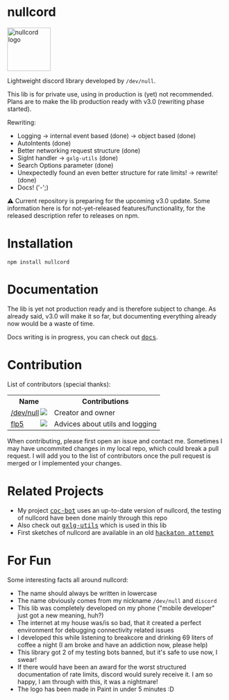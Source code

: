 # nullcord
<img src="https://github.com/gXLg/nullcord/assets/65429873/f3408aaf-1d49-428a-ae6f-5a6755c3c5cc" height="100" alt="nullcord logo">

Lightweight discord library developed by <code>/dev/null</code>.

This lib is for private use, using in production is (yet) not recommended.
Plans are to make the lib production ready with v3.0
(rewriting phase started).

Rewriting:
* Logging -> internal event based (done) -> object based (done)
* AutoIntents (done)
* Better networking request structure (done)
* SigInt handler -> `gxlg-utils` (done)
* Search Options parameter (done)
* Unexpectedly found an even better structure for rate limits! -> rewrite! (done)
* Docs! ('-';)

:warning: Current repository is preparing
for the upcoming v3.0 update.
Some information here is for not-yet-released
features/functionality, for the released description
refer to releases on npm.

# Installation

```
npm install nullcord
```

# Documentation
The lib is yet not production ready and is therefore subject to change.
As already said, v3.0 will make it so far, but documenting everything
already now would be a waste of time.

Docs writing is in progress, you can check out [<kbd>docs</kbd>](docs).

# Contribution
List of contributors (special thanks):

<table>
  <tr>
    <th>Name</th>
    <th>Contributions</th></tr>
  <tr>
    <td>
      <a href="https://github.com/gXLg">/dev/null</a>
      <img align=right src="https://images.weserv.nl/?url=avatars.githubusercontent.com/u/65429873?v=4&h=20&w=20&mask=circle">
    </td>
    <td>Creator and owner</td>
  </tr>
  <tr>
    <td>
      <a href="https://github.com/flp5">flp5</a>
      <img align=right src="https://images.weserv.nl/?url=avatars.githubusercontent.com/u/156463271?v=4&h=20&w=20&mask=circle">
    </td>
    <td>Advices about utils and logging</td>
  </tr>
</table>

When contributing, please first open an issue and contact me.
Sometimes I may have uncommited changes in my local repo,
which could break a pull request.
I will add you to the list of contributors once the pull request
is merged or I implemented your changes.

# Related Projects
* My project [<kbd>coc-bot</kbd>](https://github.com/gXLg/coc-bot) uses an
up-to-date version of nullcord, the testing of nullcord have been
done mainly through this repo
* Also check out [<kbd>gxlg-utils</kbd>](https://github.com/gXLg/gxlg-utils) which is used in this lib
* First sketches of nullcord are available in an old [<kbd>hackaton attempt</kbd>](https://github.com/gXLg/documantic-hackaton)

# For Fun
Some interesting facts all around nullcord:
* The name should always be written in lowercase
* The name obviously comes from my nickname `/dev/null` and `discord`
* This lib was completely developed on my phone
("mobile developer" just got a new meaning, huh?)
* The internet at my house was/is so bad, that it created a perfect
environment for debugging connectivity related issues
* I developed this while listening to breakcore and drinking
69 liters of coffee a night (I am broke and have an addiction now, please help)
* This library got 2 of my testing bots banned, but it's safe
to use now, I swear!
* If there would have been an award for the worst structured documentation
of rate limits, discord would surely receive it. I am so happy, I am through
with this, it was a nightmare!
* The logo has been made in Paint in under 5 minutes :D

